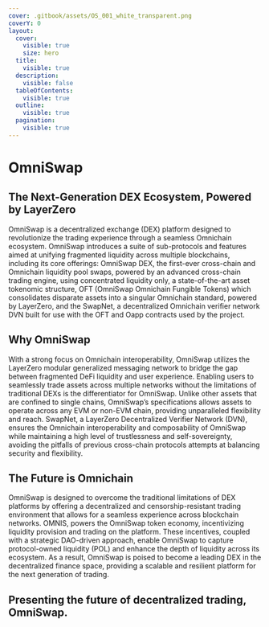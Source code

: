 ```yaml
---
cover: .gitbook/assets/OS_001_white_transparent.png
coverY: 0
layout:
  cover:
    visible: true
    size: hero
  title:
    visible: true
  description:
    visible: false
  tableOfContents:
    visible: true
  outline:
    visible: true
  pagination:
    visible: true
---
```


# OmniSwap

## The Next-Generation DEX Ecosystem, Powered by LayerZero

OmniSwap is a decentralized exchange (DEX) platform designed to revolutionize the trading experience through a seamless Omnichain ecosystem. OmniSwap introduces a suite of sub-protocols and features aimed at unifying fragmented liquidity across multiple blockchains, including its core offerings: OmniSwap DEX, the first-ever cross-chain and Omnichain liquidity pool swaps, powered by an advanced cross-chain trading engine, using concentrated liquidity only, a state-of-the-art asset tokenomic structure, OFT (OmniSwap Omnichain Fungible Tokens) which consolidates disparate assets into a singular Omnichain standard, powered by LayerZero, and the SwapNet, a decentralized Omnichain verifier network DVN built for use with the OFT and Oapp contracts used by the project.

## Why OmniSwap&#x20;

With a strong focus on Omnichain interoperability, OmniSwap utilizes the LayerZero modular generalized messaging network to bridge the gap between fragmented DeFi liquidity and user experience. Enabling users to seamlessly trade assets across multiple networks without the limitations of traditional DEXs is the differentiator for OmniSwap. Unlike other assets that are confined to single chains, OmniSwap’s specifications allows assets to operate across any EVM or non-EVM chain, providing unparalleled flexibility and reach. SwapNet, a LayerZero Decentralized Verifier Network (DVN), ensures the Omnichain interoperability and composability of OmniSwap while maintaining a high level of trustlessness and self-sovereignty, avoiding the pitfalls of previous cross-chain protocols attempts at balancing security and flexibility.

## The Future is Omnichain

OmniSwap is designed to overcome the traditional limitations of DEX platforms by offering a decentralized and censorship-resistant trading environment that allows for a seamless experience across blockchain networks. OMNIS, powers the OmniSwap token economy, incentivizing liquidity provision and trading on the platform. These incentives, coupled with a strategic DAO-driven approach, enable OmniSwap to capture protocol-owned liquidity (POL) and enhance the depth of liquidity across its ecosystem. As a result, OmniSwap is poised to become a leading DEX in the decentralized finance space, providing a scalable and resilient platform for the next generation of trading.

## Presenting the future of decentralized trading, OmniSwap.
